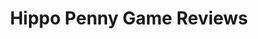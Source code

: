 ---
title: Hippo Penny Game Reviews
layout: scoredetail
permalink: /meta-score/call-of-duty-modern-warfare-iii
header:
  teaser: /assets/images/call-of-duty-modern-warfare-iii.jpg
  video:
    id: 9tK1Kccoo_4
    provider: youtube
---